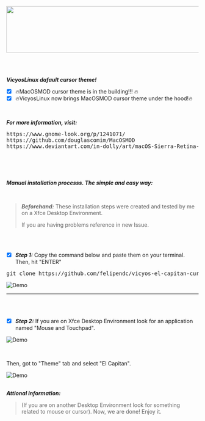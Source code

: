 <p align="center">
  <img width="600" height="122" src="https://i.imgur.com/1EsBpHg.gif">
</p>



<br>
<br>


***VicyosLinux dafault cursor theme!***


- [x] :fire:MacOSMOD cursor theme is in the building!!! :fire:<br />
- [x] :fire:VicyosLinux now brings MacOSMOD cursor theme under the hood!:fire:<br />

<br>

***For more information, visit:***

<pre>
https://www.gnome-look.org/p/1241071/
https://github.com/douglascomim/MacOSMOD
https://www.deviantart.com/in-dolly/art/macOS-Sierra-Retina-cursors-650823654
</pre>


<br>
<br>
<br>


***Manual installation processs. The simple and easy way:***

<br>

>***Beforehand:*** These installation steps were created and tested by me on a Xfce Desktop Environment. 
>
>If you are having problems reference in new Issue.

<br>
<br>

- [x]  ***Step 1:***  Copy the command below and paste them on your terminal. Then, hit "ENTER"

<pre>git clone https://github.com/felipendc/vicyos-el-capitan-cursors-mod -b master $HOME/MacOSMOD && cd $HOME/MacOSMOD && sudo cp -r El_Capitan_Cursors/* /usr/share/icons/El_Capitan_Cursors && sudo rm -R $HOME/MacOSMOD*</pre>

![Demo](https://i.imgur.com/4yKX5bl.png)

----

<br>
<br>

- [x]  ***Step 2:***  If you are on Xfce Desktop Environment look for an application named "Mouse and Touchpad". 

![Demo](https://i.imgur.com/PtlCVx2.png)

<br>

Then, got to "Theme" tab and select "El Capitan".

![Demo](https://i.imgur.com/QqOn18l.png)

##

***Attional information:***

>(If you are  on another Desktop Environment look for something related to mouse or cursor).
>Now, we are done! Enjoy it.
